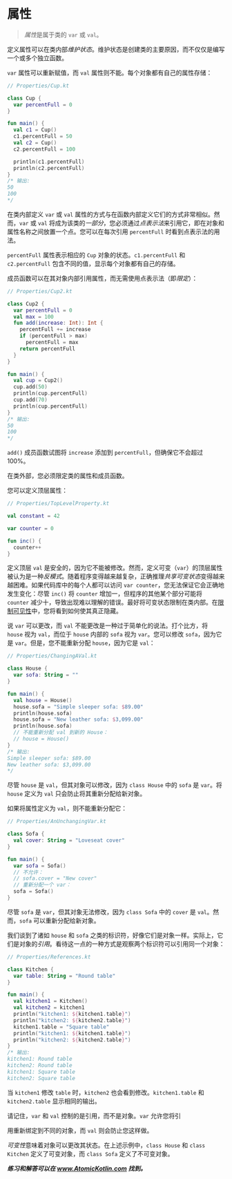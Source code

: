 # 属性

> *属性*是属于类的 `var` 或 `val`。

定义属性可以在类内部*维护状态*。维护状态是创建类的主要原因，而不仅仅是编写一个或多个独立函数。

`var` 属性可以重新赋值，而 `val` 属性则不能。每个对象都有自己的属性存储：

```kotlin
// Properties/Cup.kt

class Cup {
  var percentFull = 0
}

fun main() {
  val c1 = Cup()
  c1.percentFull = 50
  val c2 = Cup()
  c2.percentFull = 100

  println(c1.percentFull)
  println(c2.percentFull)
}
/* 输出:
50
100
*/
```

在类内部定义 `var` 或 `val` 属性的方式与在函数内部定义它们的方式非常相似。然而，`var` 或 `val` 将成为该类的*一部分*，您必须通过*点表示法*来引用它，即在对象和属性名称之间放置一个点。您可以在每次引用 `percentFull` 时看到点表示法的用法。

`percentFull` 属性表示相应的 `Cup` 对象的状态。`c1.percentFull` 和 `c2.percentFull` 包含不同的值，显示每个对象都有自己的存储。

成员函数可以在其对象内部引用属性，而无需使用点表示法（即*限定*）：

```kotlin
// Properties/Cup2.kt

class Cup2 {
  var percentFull = 0
  val max = 100
  fun add(increase: Int): Int {
    percentFull += increase
    if (percentFull > max)
      percentFull = max
    return percentFull
  }
}

fun main() {
  val cup = Cup2()
  cup.add(50)
  println(cup.percentFull)
  cup.add(70)
  println(cup.percentFull)
}
/* 输出:
50
100
*/
```

`add()` 成员函数试图将 `increase` 添加到 `percentFull`，但确保它不会超过 100%。

在类外部，您必须限定类的属性和成员函数。

您可以定义顶层属性：

```kotlin
// Properties/TopLevelProperty.kt

val constant = 42

var counter = 0

fun inc() {
  counter++
}
```

定义顶层 `val` 是安全的，因为它不能被修改。然而，定义可变（`var`）的顶层属性被认为是一种*反模式*。随着程序变得越来越复杂，正确推理*共享可变状态*变得越来越困难。如果代码库中的每个人都可以访问 `var counter`，您无法保证它会正确地发生变化：尽管 `inc()` 将 `counter` 增加一，但程序的其他某个部分可能将 `counter` 减少十，导致出现难以理解的错误。最好将可变状态限制在类内部。在[限制可见性](se02-ch05.md)中，您将看到如何使其真正隐藏。

说 `var` 可以更改，而 `val` 不能更改是一种过于简单化的说法。打个比方，将 `house` 视为 `val`，而位于 `house` 内部的 `sofa` 视为 `var`。您可以修改 `sofa`，因为它是 `var`。但是，您不能重新分配 `house`，因为它是 `val`：

```kotlin
// Properties/ChangingAVal.kt

class House {
  var sofa: String = ""
}

fun main() {
  val house = House()
  house.sofa = "Simple sleeper sofa: $89.00"
  println(house.sofa)
  house.sofa = "New leather sofa: $3,099.00"
  println(house.sofa)
  // 不能重新分配 val 到新的 House：
  // house = House()
}
/* 输出:
Simple sleeper sofa: $89.00
New leather sofa: $3,099.00
*/
```

尽管 `house` 是 `val`，但其对象可以修改，因为 `class House` 中的 `sofa` 是 `var`。将 `house` 定义为 `val` 只会防止将其重新分配给新对象。

如果将属性定义为 `val`，则不能重新分配它：

```kotlin
// Properties/AnUnchangingVar.kt

class Sofa {
  val cover: String = "Loveseat cover"
}

fun main() {
  var sofa = Sofa()
  // 不允许：
  // sofa.cover = "New cover"
  // 重新分配一个 var：
  sofa = Sofa()
}
```

尽管 `sofa` 是 `var`，但其对象无法修改，因为 `class Sofa` 中的 `cover` 是 `val`。然而，`sofa` 可以重新分配给新对象。

我们谈到了诸如 `house` 和 `sofa` 之类的标识符，好像它们是对象一样。实际上，它们是对象的*引用*。看待这一点的一种方式是观察两个标识符可以引用同一个对象：

```kotlin
// Properties/References.kt

class Kitchen {
  var table: String = "Round table"
}

fun main() {
  val kitchen1 = Kitchen()
  val kitchen2 = kitchen1
  println("kitchen1: ${kitchen1.table}")
  println("kitchen2: ${kitchen2.table}")
  kitchen1.table = "Square table"
  println("kitchen1: ${kitchen1.table}")
  println("kitchen2: ${kitchen2.table}")
}
/* 输出:
kitchen1: Round table
kitchen2: Round table
kitchen1: Square table
kitchen2: Square table
```

当 `kitchen1` 修改 `table` 时，`kitchen2` 也会看到修改。`kitchen1.table` 和 `kitchen2.table` 显示相同的输出。

请记住，`var` 和 `val` 控制的是引用，而不是对象。`var` 允许您将引

用重新绑定到不同的对象，而 `val` 则会防止您这样做。

*可变性*意味着对象可以更改其状态。在上述示例中，`class House` 和 `class Kitchen` 定义了可变对象，而 `class Sofa` 定义了不可变对象。

***练习和解答可以在 www.AtomicKotlin.com 找到。***